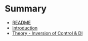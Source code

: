 # Summary

* [README](README.md)
* [Introduction](docs/1-introduction.md)
* [Theory - Inversion of Control & DI](docs/2-theory.md)

